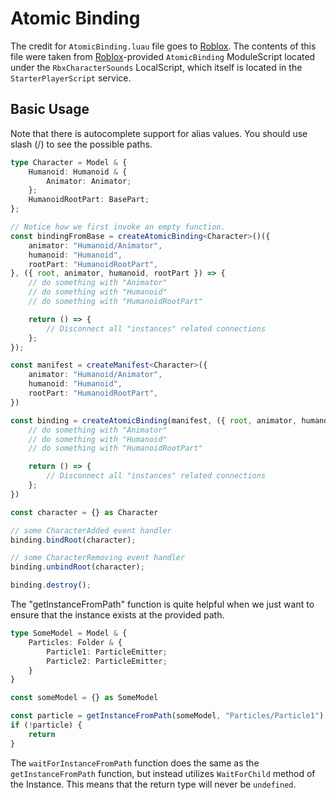 # Atomic Binding

The credit for `AtomicBinding.luau` file goes to [Roblox](https://www.roblox.com).
The contents of this file were taken from [Roblox](https://www.roblox.com)-provided `AtomicBinding` ModuleScript located under the `RbxCharacterSounds` LocalScript, which itself is located in the `StarterPlayerScript` service.

## Basic Usage

Note that there is autocomplete support for alias values.
You should use slash (/) to see the possible paths.

```ts
type Character = Model & {
	Humanoid: Humanoid & {
		Animator: Animator;
	};
	HumanoidRootPart: BasePart;
};

// Notice how we first invoke an empty function.
const bindingFromBase = createAtomicBinding<Character>()({
    animator: "Humanoid/Animator",
    humanoid: "Humanoid",
    rootPart: "HumanoidRootPart",
}, ({ root, animator, humanoid, rootPart }) => {
    // do something with "Animator"
    // do something with "Humanoid"
    // do something with "HumanoidRootPart"

    return () => {
        // Disconnect all "instances" related connections
    };
});

const manifest = createManifest<Character>({
    animator: "Humanoid/Animator",
    humanoid: "Humanoid",
    rootPart: "HumanoidRootPart",
})

const binding = createAtomicBinding(manifest, ({ root, animator, humanoid, rootPart }) => {
    // do something with "Animator"
    // do something with "Humanoid"
    // do something with "HumanoidRootPart"

    return () => {
        // Disconnect all "instances" related connections
    };
})

const character = {} as Character

// some CharacterAdded event handler
binding.bindRoot(character);

// some CharacterRemoving event handler
binding.unbindRoot(character);

binding.destroy();

```

The "getInstanceFromPath" function is quite helpful when we just want to ensure that the instance exists at the provided path.
```ts
type SomeModel = Model & {
    Particles: Folder & {
        Particle1: ParticleEmitter;
        Particle2: ParticleEmitter;
    }
}

const someModel = {} as SomeModel

const particle = getInstanceFromPath(someModel, "Particles/Particle1")
if (!particle) {
    return
}
```

The `waitForInstanceFromPath` function does the same as the `getInstanceFromPath` function, but instead utilizes `WaitForChild` method of the Instance. This means that the return type will never be `undefined`.
